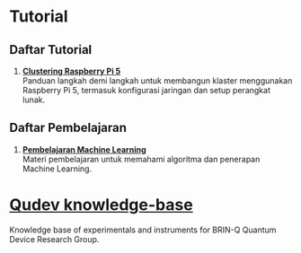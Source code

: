 # Tutorial 
## Daftar Tutorial

1. **[Clustering Raspberry Pi 5](Tutorials/raspberry-pi-cluster.md)**  
   Panduan langkah demi langkah untuk membangun klaster menggunakan Raspberry Pi 5, termasuk konfigurasi jaringan dan setup perangkat lunak.

## Daftar Pembelajaran

1. **[Pembelajaran Machine Learning](./Pembelajaran/pembelajaran-machine-learning.md)**  
   Materi pembelajaran untuk memahami algoritma dan penerapan Machine Learning.

# [Qudev knowledge-base](Qudev/readme.md)
Knowledge base of experimentals and instruments for BRIN-Q Quantum Device Research Group.
